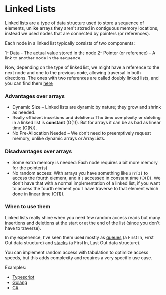 # Linked Lists

Linked lists are a type of data structure used to store a sequence of elements, unlike arrays they aren't stored in contiguous memory locations, instead we used nodes that are connected by pointers (or references).

Each node in a linked list typically consists of two components: 

1- Data - The actual value stored in the node
2- Pointer (or reference) - A link to another node in the sequence.

Now, depending on the type of linked list, we might have a reference to the next node and one to the previous node, allowing traversal in both directions. The ones with two references are called doubly linked lists, and you can find them [here](./doubly-linked-lists.md)

### Advantages over arrays

- Dynamic Size – Linked lists are dynamic by nature; they grow and shrink as needed.
- Really efficient insertions and deletions: The time complexity or deleting in a linked list is __constant__ (O(1)). But for arrays it can be as bad as linear time (O(N)).
- No Pre-Allocation Needed – We don't need to preemptively request memory, unlike dynamic arrays or ArrayLists.

### Disadvantages over arrays

- Some extra memory is needed: Each node requires a bit more memory for the pointer(s)
- No random access: With arrays you have something like ```arr[3]``` to access the fourth element, and it's accessed in constant time (O(1)). We don't have that with a normal implementation of a linked list, if you want to access the fourth element you'll have traverse to that element which done in linear time (O(1)).


### When to use them

Linked lists really shine when you need few random access reads but many insertions and deletions at the start or at the end of the list (since you don't have to traverse).

In my experience, I've seen them used mostly as [queues](./queues.md) (a First In, First Out data structure) and [stacks](./stacks.md) (a First In, Last Out data structure).

You can implement random access with tabulation to optimize access speeds, but this adds complexity and requires a very specific use case.


Examples: 

- [Typescript](../../../typescript/src/structures/doubly_linked_list.ts)
- [Golang](../../../golang/pkg/structures/linked_list/linked_list.go)
- [C#](../../../csharp/Structures/Structures/LinkedList.cs)
